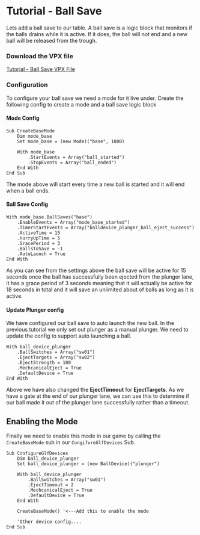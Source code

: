 # Tutorial - Ball Save

Lets add a ball save to our table. A ball save is a logic block that monitors if the balls drains while it is active. If it does, the ball will not end and a new ball will be released from the trough.

### Download the VPX file
[Tutorial - Ball Save VPX File](https://github.com/mpcarr/vpx-glf/raw/main/tutorial/glf_tutorial_ballsave.vpx)

### Configuration

To configure your ball save we need a mode for it live under. Create the following config to create a mode and a ball save logic block

#### Mode Config

```
Sub CreateBaseMode
    Dim mode_base
    Set mode_base = (new Mode)("base", 1000)

    With mode_base
        .StartEvents = Array("ball_started")
        .StopEvents = Array("ball_ended") 
    End With
End Sub
```

The mode above will start every time a new ball is started and it will end when a ball ends.

#### Ball Save Config

```
With mode_base.BallSaves("base")
    .EnableEvents = Array("mode_base_started")
    .TimerStartEvents = Array("balldevice_plunger_ball_eject_success")
    .ActiveTime = 15
    .HurryUpTime = 5
    .GracePeriod = 3
    .BallsToSave = -1
    .AutoLaunch = True
End With

```

As you can see from the settings above the ball save will be active for 15 seconds once the ball has successfully been ejected from the plunger lane, it has a grace period of 3 seconds meaning that it will actually be active for 18 seconds in total and it will save an unlimited about of balls as long as it is active.

#### Update Plunger config

We have configured our ball save to auto launch the new ball. In the previous tutorial we only set out plunger as a manual plunger. We need to update the config to support auto launching a ball.

```
With ball_device_plunger
    .BallSwitches = Array("sw01")
	.EjectTargets = Array("sw02")
    .EjectStrength = 100
    .MechcanicalEject = True
    .DefaultDevice = True
End With
```

Above we have also changed the **EjectTimeout** for **EjectTargets**. As we have a gate at the end of our plunger lane, we can use this to determine if our ball made it out of the plunger lane successfully rather than a timeout.

## Enabling the Mode

Finally we need to enable this mode in our game by calling the ```CreateBaseMode``` sub in our ```CongifureGlfDevices``` Sub.

```
Sub ConfigureGlfDevices
    Dim ball_device_plunger
    Set ball_device_plunger = (new BallDevice)("plunger")

    With ball_device_plunger
        .BallSwitches = Array("sw01")
        .EjectTimeout = 2
        .MechcanicalEject = True
        .DefaultDevice = True
    End With

    CreateBaseMode() '<---Add this to enable the mode
    
    'Other device config....
End Sub
```
```